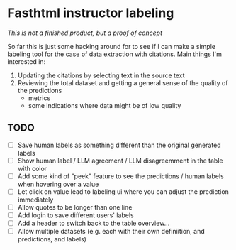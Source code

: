 # Fasthtml instructor labeling

*This is not a finished product, but a proof of concept*

So far this is just some hacking around for to see if I can make a simple labeling tool for the case of data extraction with citations. Main things I'm interested in:

1. Updating the citations by selecting text in the source text
2. Reviewing the total dataset and getting a general sense of the quality of the predictions
    - metrics
    - some indications where data might be of low quality

## TODO

- [ ] Save human labels as something different than the original generated labels
- [ ] Show human label / LLM agreement / LLM disagreemment in the table with color
- [ ] Add some kind of "peek" feature to see the predictions / human labels when hovering over a value
- [ ] Let click on value lead to labeling ui where you can adjust the prediction immediately
- [ ] Allow quotes to be longer than one line
- [ ] Add login to save different users' labels
- [ ] Add a header to switch back to the table overview...
- [ ] Allow multiple datasets (e.g. each with their own definiition, and predictions, and labels)
